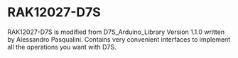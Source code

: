# RAK12027-D7S
RAK12027-D7S is modified from D7S_Arduino_Library Version 1.1.0 written by Alessandro Pasqualini. Contains very convenient interfaces to implement all the operations you want with D7S.
